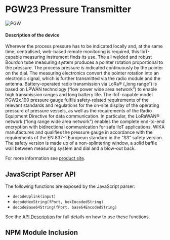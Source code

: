 # PGW23 Pressure Transmitter

![PGW](/PGW.png)

#### Description of the device

Wherever the process pressure has to be indicated locally and, at the same time, centralised, web-based remote monitoring is required, this IIoT-capable measuring instrument finds its use.
The all welded and robust Bourdon tube measuring system produces a pointer rotation proportional to the pressure. The process pressure is indicated continuously by the pointer on the dial. The measuring electronics convert the pointer rotation into an electronic signal, which is further transmitted via the radio module and the antenna.
Battery-operated radio transmission via LoRa® („long range“) is based on LPWAN technology (“low power wide area network”) to enable high transmission ranges and long battery life.
The IIoT-capable model PGW2x.100 pressure gauge fulfils safety-related requirements of the relevant standards and regulations for the on-site display of the operating pressure of pressure vessels, as well as the requirements of the Radio Equipment Directive for data communication. In particular, the LoRaWAN® network (“long range wide area network”) enables the complete end-to-end encryption with bidirectional communication for safe IIoT applications.
WIKA manufactures and qualifies the pressure gauge in accordance with the requirements of the EN 837-1 European standard in the “S3” safety version. The safety version is made up of a non-splintering window, a solid baffle wall between measuring system and dial and a blow-out back.

For more information see [product site](https://www.wika.com/en-en/pgw23_100_pgw26_100.WIKA).

## JavaScript Parser API

The following functions are exposed by the JavaScript parser:

- `decodeUplink(input)`
- `decodeHexString(fPort, hexEncodedString)`
- `decodeBase64String(fPort, base64EncodedString)`

See the [API Description](/users/api-description) for full details on how to use these functions.

## NPM Module Inclusion

<!--@include: ../../packages/library/README.md#devices-table{2,3}-->
<!--@include: ../../packages/library/README.md#devices-table{15,15}-->
